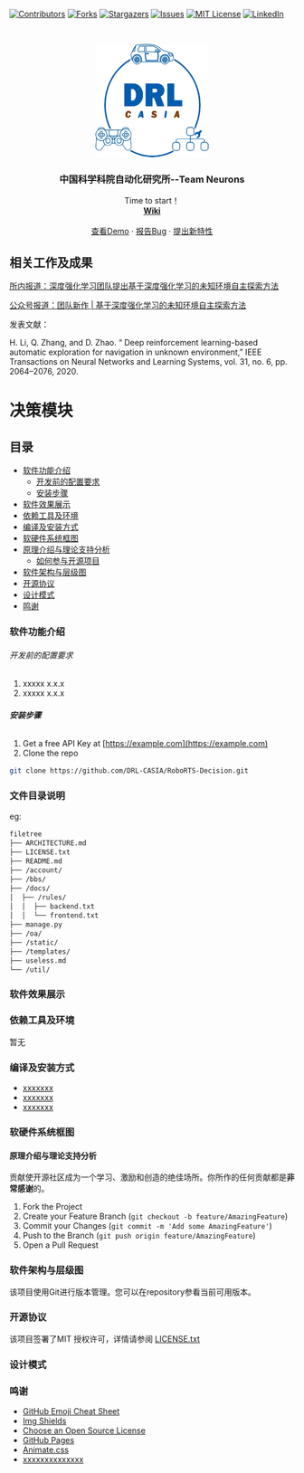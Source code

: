 ﻿<!-- PROJECT SHIELDS -->

[![Contributors][contributors-shield]][contributors-url]
[![Forks][forks-shield]][forks-url]
[![Stargazers][stars-shield]][stars-url]
[![Issues][issues-shield]][issues-url]
[![MIT License][license-shield]][license-url]
[![LinkedIn][linkedin-shield]][linkedin-url]

<!-- PROJECT LOGO -->
<br />

<p align="center">
  <a href="https://github.com/DRL-CASIA/RoboRTS-Decision/">
    <img src="images/logo.png" alt="Logo" width="200" height="200">
  </a>

  <h3 align="center">中国科学科院自动化研究所--Team Neurons</h3>
  <p align="center">
    Time to start！
    <br />
    <a href="https://github.com/DRL-CASIA/RoboRTS-Decision"><strong>Wiki</strong></a>
    <br />
    <br />
    <a href="https://github.com/DRL-CASIA/RoboRTS-Decision">查看Demo</a>
    ·
    <a href="https://github.com/DRL-CASIA/RoboRTS-Decision/issues">报告Bug</a>
    ·
    <a href="https://github.com/DRL-CASIA/RoboRTS-Decision/issues">提出新特性</a>
  </p>

</p>

## 相关工作及成果

[所内报道：深度强化学习团队提出基于深度强化学习的未知环境自主探索方法](http://www.ia.ac.cn/xwzx/kydt/202007/t20200728_5646953.html)

[公众号报道：团队新作 | 基于深度强化学习的未知环境自主探索方法](https://mp.weixin.qq.com/s/E68P5j2chxgenZOiCd0v6g)

发表文献：

 H. Li, Q. Zhang, and D. Zhao. “ Deep reinforcement learning-based automatic exploration for navigation in unknown environment,” IEEE Transactions on Neural Networks and Learning Systems, vol. 31, no. 6, pp. 2064–2076, 2020.  





# 决策模块 
## 目录

- [软件功能介绍](#软件功能介绍)
  - [开发前的配置要求](#开发前的配置要求)
  - [安装步骤](#安装步骤)
- [软件效果展示](#软件效果展示)
- [依赖工具及环境](#依赖工具及环境)
- [编译及安装方式](#编译及安装方式)
- [软硬件系统框图](#软硬件系统框图)
- [原理介绍与理论支持分析](#原理介绍与理论支持分析)
  - [如何参与开源项目](#如何参与开源项目)
- [软件架构与层级图](#软件架构与层级图)
- [开源协议](#开源协议)
- [设计模式](#设计模式)
- [鸣谢](#鸣谢)

### 软件功能介绍




###### 开发前的配置要求

1. xxxxx x.x.x
2. xxxxx x.x.x

###### **安装步骤**

1. Get a free API Key at [https://example.com](https://example.com)
2. Clone the repo

```sh
git clone https://github.com/DRL-CASIA/RoboRTS-Decision.git
```

### 文件目录说明
eg:

```
filetree 
├── ARCHITECTURE.md
├── LICENSE.txt
├── README.md
├── /account/
├── /bbs/
├── /docs/
│  ├── /rules/
│  │  ├── backend.txt
│  │  └── frontend.txt
├── manage.py
├── /oa/
├── /static/
├── /templates/
├── useless.md
└── /util/

```





### 软件效果展示 



### 依赖工具及环境

暂无

### 编译及安装方式

- [xxxxxxx](https://getbootstrap.com)
- [xxxxxxx](https://jquery.com)
- [xxxxxxx](https://laravel.com)

### 软硬件系统框图



#### 原理介绍与理论支持分析

贡献使开源社区成为一个学习、激励和创造的绝佳场所。你所作的任何贡献都是**非常感谢**的。


1. Fork the Project
2. Create your Feature Branch (`git checkout -b feature/AmazingFeature`)
3. Commit your Changes (`git commit -m 'Add some AmazingFeature'`)
4. Push to the Branch (`git push origin feature/AmazingFeature`)
5. Open a Pull Request



### 软件架构与层级图

该项目使用Git进行版本管理。您可以在repository参看当前可用版本。

### 开源协议

该项目签署了MIT 授权许可，详情请参阅 [LICENSE.txt](https://github.com/DRL-CASIA/RoboRTS-Decision/blob/master/LICENSE.txt)

### 设计模式

### 鸣谢


- [GitHub Emoji Cheat Sheet](https://www.webpagefx.com/tools/emoji-cheat-sheet)
- [Img Shields](https://shields.io)
- [Choose an Open Source License](https://choosealicense.com)
- [GitHub Pages](https://pages.github.com)
- [Animate.css](https://daneden.github.io/animate.css)
- [xxxxxxxxxxxxxx](https://connoratherton.com/loaders)

<!-- links -->
[your-project-path]:DRL-CASIA/RoboRTS-Decision
[contributors-shield]: https://img.shields.io/github/contributors/DRL-CASIA/RoboRTS-Decision.svg?style=flat-square
[contributors-url]: https://github.com/DRL-CASIA/RoboRTS-Decision/graphs/contributors
[forks-shield]: https://img.shields.io/github/forks/DRL-CASIA/RoboRTS-Decision.svg?style=flat-square
[forks-url]: https://github.com/DRL-CASIA/RoboRTS-Decision/network/members
[stars-shield]: https://img.shields.io/github/stars/DRL-CASIA/RoboRTS-Decision.svg?style=flat-square
[stars-url]: https://github.com/DRL-CASIA/RoboRTS-Decision/stargazers
[issues-shield]: https://img.shields.io/github/issues/DRL-CASIA/RoboRTS-Decision.svg?style=flat-square
[issues-url]: https://img.shields.io/github/issues/DRL-CASIA/RoboRTS-Decision.svg
[license-shield]: https://img.shields.io/github/license/DRL-CASIA/RoboRTS-Decision.svg?style=flat-square
[license-url]: https://github.com/DRL-CASIA/RoboRTS-Decision/blob/master/LICENSE
[linkedin-shield]: https://img.shields.io/badge/-LinkedIn-black.svg?style=flat-square&logo=linkedin&colorB=555
[linkedin-url]: https://linkedin.com/in/zhentaotang




